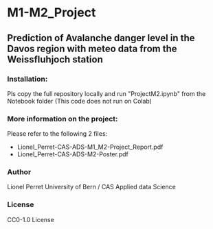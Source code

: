 # M1-M2_Project 


## Prediction of Avalanche danger level in the Davos region with meteo data from the Weissfluhjoch station


### Installation:
Pls copy the full repository locally and run "ProjectM2.ipynb" from the Notebook folder (This code does not run on Colab)


### More information on the project:
Please refer to the following 2 files:
- Lionel_Perret-CAS-ADS-M1_M2-Project_Report.pdf
- Lionel_Perret-CAS-ADS-M2-Poster.pdf


### Author
Lionel Perret
University of Bern / CAS Applied data Science


### License
CC0-1.0 License
